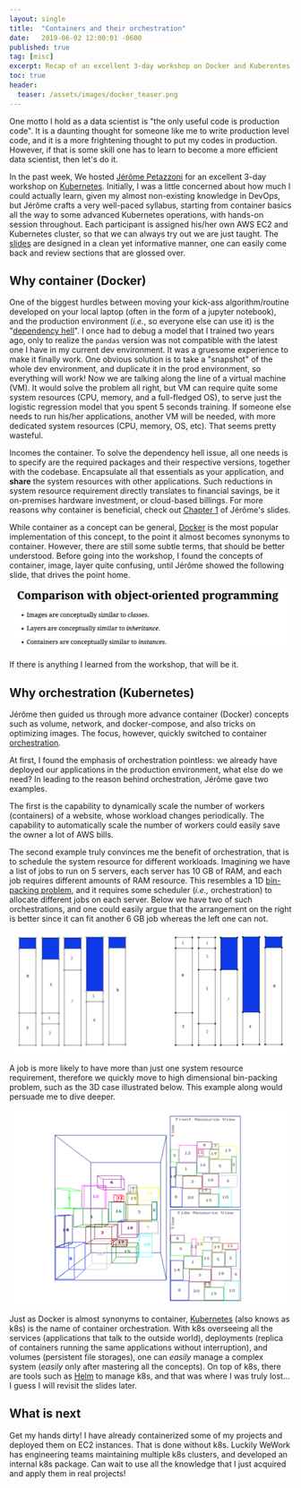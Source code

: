 ```yaml
---
layout: single
title:  "Containers and their orchestration"
date:   2019-06-02 12:00:01 -0600
published: true
tag: [misc]
excerpt: Recap of an excellent 3-day workshop on Docker and Kuberentes.
toc: true
header:
  teaser: /assets/images/docker_teaser.png
---
```

 
One motto I hold as a data scientist is "the only useful code is production code". It is a daunting thought for someone like me to write production level code, and it is a more frightening thought to put my codes in production. However, if that is some skill one has to learn to become a more efficient data scientist, then let's do it. 

In the past week, We hosted [Jérôme Petazzoni](http://jpetazzo.github.io/) for an excellent 3-day workshop on [Kubernetes](https://en.wikipedia.org/wiki/Kubernetes). Initially, I was a little concerned about how much I could actually learn, given my almost non-existing knowledge in DevOps, but Jérôme crafts a very well-paced syllabus, starting from container basics all the way to some advanced Kubernetes operations, with hands-on session throughout. Each participant is assigned his/her own AWS EC2 and Kubernetes cluster, so that we can always try out we are just taught. The [slides](https://container.training/intro-selfpaced.yml.html#1) are designed in a clean yet informative manner, one can easily come back and review sections that are glossed over. 

## Why container (Docker)
One of the biggest hurdles between moving your kick-ass algorithm/routine developed on your local laptop (often in the form of a jupyter notebook), and the production environment (*i.e.*, so everyone else can use it) is the "[dependency hell](https://en.wikipedia.org/wiki/Dependency_hell)". I once had to debug a model that I trained two years ago, only to realize the `pandas` version was not compatible with the latest one I have in my current dev environment. It was a gruesome experience to make it finally work. One obvious solution is to take a "snapshot" of the whole dev environment, and duplicate it in the prod environment, so everything will work! Now we are talking along the line of a virtual machine (VM). It would solve the problem all right, but VM can require quite some system resources (CPU, memory, and a full-fledged OS), to serve just the logistic regression model that you spent 5 seconds training. If someone else needs to run his/her applications, another VM will be needed, with more dedicated system resources (CPU, memory, OS, etc). That seems pretty wasteful. 

Incomes the container. To solve the dependency hell issue, all one needs is to specify are the required packages and their respective versions, together with the codebase. Encapsulate all that essentials as your application, and **share** the system resources with other applications. Such reductions in system resource requirement directly translates to financial savings, be it on-premises hardware investment, or cloud-based billings. For more reasons why container is beneficial, check out [Chapter 1](https://container.training/intro-selfpaced.yml.html#17) of Jérôme's slides. 

While container as a concept can be general, [Docker](https://www.docker.com/) is the most popular implementation of this concept, to the point it almost becomes synonyms to container. However, there are still some subtle terms, that should be better understood. Before going into the workshop, I found the concepts of container, image, layer quite confusing, until Jérôme showed the following slide, that drives the point home.

<a href="/assets/images/docker_concepts.png"><img src="/assets/images/docker_concepts.png" ></a>

If there is anything I learned from the workshop, that will be it.

## Why orchestration (Kubernetes)
  
Jérôme then guided us through more advance container (Docker) concepts such as volume, network, and docker-compose, and also tricks on optimizing images. The focus, however, quickly switched to container [orchestration](https://en.wikipedia.org/wiki/Orchestration_(computing)). 

At first, I found the emphasis of orchestration pointless: we already have deployed our applications in the production environment, what else do we need? In leading to the reason behind orchestration, Jérôme gave two examples. 

The first is the capability to dynamically scale the number of workers (containers) of a website, whose workload changes periodically. The capability to automatically scale the number of workers could easily save the owner a lot of AWS bills. 

The second example truly convinces me the benefit of orchestration, that is to schedule the system resource for different workloads. Imagining we have a list of jobs to run on 5 servers, each server has 10 GB of RAM, and each job requires different amounts of RAM resource. This resembles a 1D [bin-packing problem](https://en.wikipedia.org/wiki/Bin_packing_problem), and it requires some scheduler (*i.e.,* orchestration) to allocate different jobs on each server. Below we have two of such orchestrations, and one could easily argue that the arrangement on the right is better since it can fit another 6 GB job whereas the left one can not. 

<a href="/assets/images/docker_orchestration_1d.png"><img src="/assets/images/docker_orchestration_1d.png" ></a>

A job is more likely to have more than just one system resource requirement, therefore we quickly move to high dimensional bin-packing problem, such as the 3D case illustrated below. This example along would persuade me to dive deeper.

<a href="/assets/images/docker_orchestration_3d.png"><img src="/assets/images/docker_orchestration_3d.png" ></a>

Just as Docker is almost synonyms to container, [Kubernetes](https://en.wikipedia.org/wiki/Kubernetes) (also knows as k8s) is the name of container orchestration. With k8s overseeing all the services (applications that talk to the outside world), deployments (replica of containers running the same applications without interruption), and volumes (persistent file storages), one can *easily* manage a complex system (*easily* only after mastering all the concepts). On top of k8s, there are tools such as [Helm](https://helm.sh/) to manage k8s, and that was where I was truly lost... I guess I will revisit the slides later.

## What is next
Get my hands dirty! I have already containerized some of my projects and deployed them on EC2 instances. That is done without k8s. Luckily WeWork has engineering teams maintaining multiple k8s clusters, and developed an internal k8s package. Can wait to use all the knowledge that I just acquired and apply them in real projects! 



